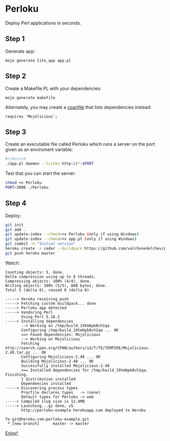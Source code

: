 Perloku
=======

Deploy Perl applications in seconds.

## Step 1

Generate app:

```
mojo generate lite_app app.pl
```

## Step 2

Create a Makefile.PL with your dependencies:

```
mojo generate makefile
```

Alternately, you may create a
[cpanfile](http://search.cpan.org/~miyagawa/Module-CPANfile-1.0002/lib/cpanfile.pod)
that lists dependencies instead:

```
requires 'Mojolicious';
```

## Step 3

Create an executable file called Perloku which runs a server on the port
given as an enviroment variable:

```sh
#!/bin/sh
./app.pl daemon --listen http://*:$PORT
```


Test that you can start the server:

```sh
chmod +x Perloku
PORT=3000 ./Perloku
```

## Step 4

Deploy:

```sh
git init
git add .
git update-index --chmod=+x Perloku (only if using Windows)
git update-index --chmod=+x app.pl (only if using Windows)
git commit -m "Initial version"
heroku create -s cedar --buildpack https://github.com/valchonedelchev/perloku.git
git push heroku master
```


Watch:

```
Counting objects: 5, done.
Delta compression using up to 8 threads.
Compressing objects: 100% (4/4), done.
Writing objects: 100% (5/5), 808 bytes, done.
Total 5 (delta 0), reused 0 (delta 0)

-----> Heroku receiving push
-----> Fetching custom buildpack... done
-----> Perloku app detected
-----> Vendoring Perl
       Using Perl 5.16.2
-----> Installing dependencies
       --> Working on /tmp/build_19tm6pb8ch1qa
       Configuring /tmp/build_19tm6pb8ch1qa ... OK
       ==> Found dependencies: Mojolicious
       --> Working on Mojolicious
       Fetching http://search.cpan.org/CPAN/authors/id/T/TE/TEMPIRE/Mojolicious-2.48.tar.gz ... OK
       Configuring Mojolicious-2.48 ... OK
       Building Mojolicious-2.48 ... OK
       Successfully installed Mojolicious-2.48
       <== Installed dependencies for /tmp/build_19tm6pb8ch1qa. Finishing.
       1 distribution installed
       Dependencies installed
-----> Discovering process types
       Procfile declares types   -> (none)
       Default types for Perloku -> web
-----> Compiled slug size is 12.4MB
-----> Launching...gi done, v5
       http://perloku-example.herokuapp.com deployed to Heroku

To git@heroku.com:perloku-example.git
 * [new branch]      master -> master
```

[Enjoy!](http://perloku-example.herokuapp.com)
